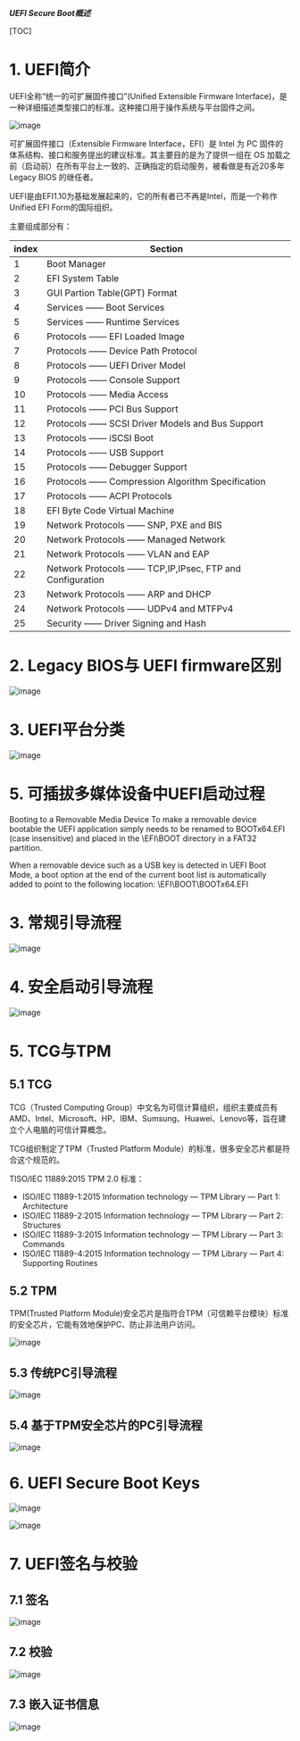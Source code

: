 
***UEFI Secure Boot概述***

[TOC]

# 1. UEFI简介

UEFI全称“统一的可扩展固件接口”(Unified Extensible Firmware Interface)，是一种详细描述类型接口的标准。这种接口用于操作系统与平台固件之间。

![image](./images/0x01.png)

可扩展固件接口（Extensible Firmware Interface，EFI）是 Intel 为 PC 固件的体系结构、接口和服务提出的建议标准。其主要目的是为了提供一组在 OS 加载之前（启动前）在所有平台上一致的、正确指定的启动服务，被看做是有近20多年Legacy BIOS 的继任者。

UEFI是由EFI1.10为基础发展起来的，它的所有者已不再是Intel，而是一个称作Unified EFI Form的国际组织。

主要组成部分有：
    
index | Section
---|---
1 | Boot Manager
2 | EFI System Table
3 | GUI Partion Table(GPT) Format
4 | Services —— Boot Services
5 | Services —— Runtime Services
6 | Protocols —— EFI Loaded Image
7 | Protocols —— Device Path Protocol
8 | Protocols —— UEFI Driver Model
9 | Protocols —— Console Support
10 | Protocols —— Media Access
11 | Protocols —— PCI Bus Support
12 | Protocols —— SCSI Driver Models and Bus Support
13 | Protocols —— iSCSI Boot
14 | Protocols —— USB Support
15 | Protocols —— Debugger Support
16 | Protocols —— Compression Algorithm Specification
17 | Protocols —— ACPI Protocols
18 | EFI Byte Code Virtual Machine 
19 | Network Protocols —— SNP, PXE and BIS
20 | Network Protocols —— Managed Network
21 | Network Protocols —— VLAN and EAP
22 | Network Protocols —— TCP,IP,IPsec, FTP and Configuration
23 | Network Protocols —— ARP and DHCP
24 | Network Protocols —— UDPv4 and MTFPv4
25 | Security —— Driver Signing and Hash

# 2. Legacy BIOS与 UEFI firmware区别

![image](./images/0x02.png)

# 3. UEFI平台分类

![image](./images/0x03.png)


# 5. 可插拔多媒体设备中UEFI启动过程

Booting to a Removable Media Device To make a removable device bootable the UEFI application simply needs to be renamed to BOOTx64.EFI (case insensitive) and placed in the \EFI\BOOT directory in a FAT32 partition.  

When a removable device such as a USB key is detected in UEFI Boot Mode, a boot option at the end of the current boot list is automatically
added to point to the following location: \EFI\BOOT\BOOTx64.EFI

# 3. 常规引导流程

![image](./images/0x04.png)

# 4. 安全启动引导流程

![image](./images/0x05.png)

# 5. TCG与TPM

## 5.1 TCG
TCG（Trusted Computing Group）中文名为可信计算组织，组织主要成员有AMD、Intel、Microsoft、HP、IBM、Sumsung、Huawei、Lenovo等，旨在建立个人电脑的可信计算概念。

TCG组织制定了TPM（Trusted Platform Module）的标准，很多安全芯片都是符合这个规范的。

TISO/IEC 11889:2015 TPM 2.0 标准：
- ISO/IEC 11889-1:2015 Information technology — TPM Library — Part 1: Architecture
- ISO/IEC 11889-2:2015 Information technology — TPM Library — Part 2: Structures
- ISO/IEC 11889-3:2015 Information technology — TPM Library — Part 3: Commands
- ISO/IEC 11889-4:2015 Information technology — TPM Library — Part 4: Supporting Routines

## 5.2 TPM

TPM(Trusted Platform Module)安全芯片是指符合TPM（可信赖平台模块）标准的安全芯片，它能有效地保护PC、防止非法用户访问。

![image](./images/0x06.png)

## 5.3 传统PC引导流程

![image](./images/0x07.png)

## 5.4 基于TPM安全芯片的PC引导流程

![image](./images/0x08.png)

# 6. UEFI Secure Boot Keys

![image](./images/0x09.png)

![image](./images/0x10.png)

# 7. UEFI签名与校验

## 7.1 签名

![image](./images/0x11.png)

## 7.2 校验

![image](./images/0x12.png)

## 7.3 嵌入证书信息

![image](./images/0x13.png)
